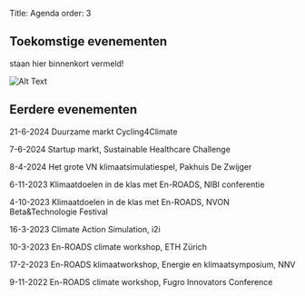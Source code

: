 Title: Agenda
order: 3

## Toekomstige evenementen
staan hier binnenkort vermeld!

![Alt Text]({static}/images/PDZ_presentatie.jpeg)

## Eerdere evenementen

21-6-2024 Duurzame markt Cycling4Climate

7-6-2024 Startup markt, Sustainable Healthcare Challenge

8-4-2024 Het grote VN klimaatsimulatiespel, Pakhuis De Zwijger

6-11-2023 Klimaatdoelen in de klas met En-ROADS, NIBI conferentie

4-10-2023 Klimaatdoelen in de klas met En-ROADS, NVON Beta&Technologie Festival

16-3-2023 Climate Action Simulation, i2i

10-3-2023 En-ROADS climate workshop, ETH Zürich

17-2-2023 En-ROADS klimaatworkshop, Energie en klimaatsymposium, NNV

9-11-2022 En-ROADS climate workshop, Fugro Innovators Conference
